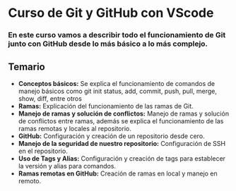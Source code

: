 # Curso de Git y GitHub con VScode

### En este curso vamos a describir todo el funcionamiento de Git junto con GitHub desde lo más básico a lo más complejo.

## Temario

- **Conceptos básicos:** Se explica el funcionamiento de comandos de manejo básicos como git init status, add, commit, push, pull, merge, show, diff, entre otros
- **Ramas:** Explicación del funcionamiento de las ramas de Git.
- **Manejo de ramas y solución de conflictos:** Manejo de ramas y solución de conflictos entre ramas, además se explica el funcionamiento de las ramas remotas y locales al repositorio.
- **GitHub:** Configuración y creación de un repositorio desde cero.
- **Manejo de la seguridad de nuestro repositorio:** Configuración de SSH en el repositorio.
- **Uso de Tags y Alias:** Configuración y creación de tags para establecer la versión y alias para comandos.
- **Ramas remotas en GitHub:** Creación de ramas en local y manejo en remoto.
